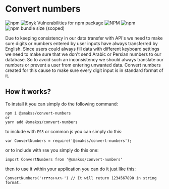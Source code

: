 # Convert numbers

![npm](https://img.shields.io/npm/v/@smakss/convert-numbers) ![Snyk Vulnerabilities for npm package](https://img.shields.io/snyk/vulnerabilities/npm/@smakss/convert-numbers) ![NPM](https://img.shields.io/npm/l/@smakss/convert-numbers) ![npm](https://img.shields.io/npm/dm/@smakss/convert-numbers) ![npm bundle size (scoped)](https://img.shields.io/bundlephobia/min/@smakss/convert-numbers)

Due to keeping consistency in our data transfer with API's we need to make sure digits or numbers entered by user inputs have always transferred by English. Since users could always fill data with different keyboard settings we need to make sure that we don't send Arabic or Persian numbers to our database. So to avoid such an inconsistency we should always translate our numbers or prevent a user from entering unwanted data. Convert numbers created for this cause to make sure every digit input is in standard format of it.

## How it works?

To install it you can simply do the following command:

```
npm i @smakss/convert-numbers
or
yarn add @smakss/convert-numbers
```

to include with `ES5` or common js you can simply do this:

```
var ConvertNumbers = require('@smakss/convert-numbers');
```

or to include with `ES6` you simply do this one:

```
import ConvertNumbers from '@smakss/convert-numbers'
```

then to use it within your application you can do it just like this:

```
ConvertNumbers('۱۲۳۴۵۶۷۸۹۰') // It will return 1234567890 in string format.
```
